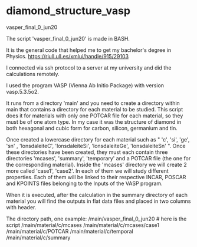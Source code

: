# diamond_structure_vasp

vasper_final_0_jun20

The script 'vasper_final_0_jun20' is made in BASH.

It is the general code that helped me to get my bachelor's degree in Physics. https://riull.ull.es/xmlui/handle/915/29103

I connected via ssh protocol to a server at my university and did the calculations remotely.

I used the program VASP (Vienna Ab Initio Package) with version vasp.5.3.5o2.

It runs from a directory 'main' and you need to create a directory within main that contains a directory for each material to be studied. 
This script does it for materials with only one POTCAR file for each material, so they must be of one atom type. 
In my case it was the structure of diamond in both hexagonal and cubic form for carbon, silicon, germanium and tin. 

Once created a lowercase directory for each material such as " 'c', 'si', 'ge', 'sn' , 'lonsdaleiteC', 'lonsdaleiteSi', 'lonsdaleiteGe', 'lonsdaleiteSn' ". 
Once these directories have been created, they must each contain three directories 'mcases', 'summary', 'temporary' and a POTCAR file (the one for the corresponding material). 
Inside the 'mcases' directory we will create 2 more called 'case1', 'case2'. In each of them we will study different properties. 
Each of them will be linked to their respective INCAR, POSCAR and KPOINTS files belonging to the Inputs of the VASP program.

When it is executed, after the calculation in the summary directory of each material you will find the outputs in flat data files and placed in two columns with header.

The directory path, one example: 
/main/vasper_final_0_jun20 # here is the script
/main/material/c/mcases
/main/material/c/mcases/case1
/main/material/c/POTCAR
/main/material/c/temporal
/main/material/c/summary
    
